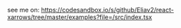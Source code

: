 see me on:
https://codesandbox.io/s/github/Eliav2/react-xarrows/tree/master/examples?file=/src/index.tsx
